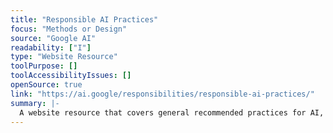 ```yaml
---
title: "Responsible AI Practices"
focus: "Methods or Design"
source: "Google AI"
readability: ["I"]
type: "Website Resource"
toolPurpose: []
toolAccessibilityIssues: []
openSource: true
link: "https://ai.google/responsibilities/responsible-ai-practices/"
summary: |-
  A website resource that covers general recommended practices for AI, including human-centred machine learning, fairness, privacy and secuirty.
---
```


